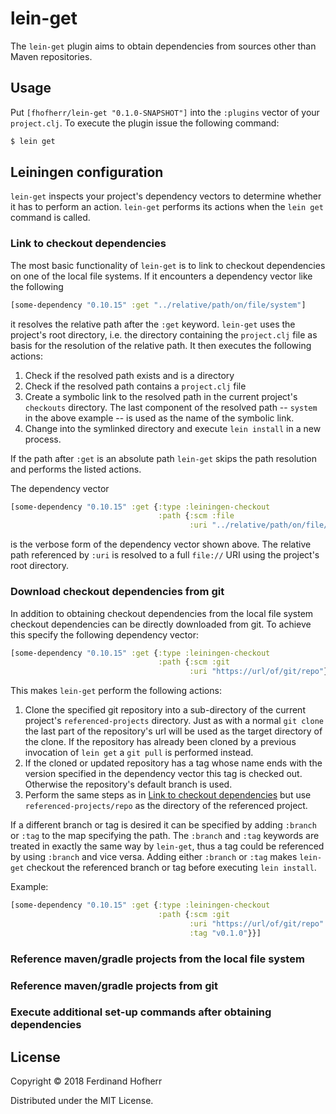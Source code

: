 # lein-get

The `lein-get` plugin aims to obtain dependencies from sources other
than Maven repositories.

## Usage

Put `[fhofherr/lein-get "0.1.0-SNAPSHOT"]` into the `:plugins` vector of
your `project.clj`. To execute the plugin issue the following command:

```bash
$ lein get
```

## Leiningen configuration

`lein-get` inspects your project's dependency vectors to determine
whether it has to perform an action. `lein-get` performs its actions
when the `lein get` command is called.

### Link to checkout dependencies

The most basic functionality of `lein-get` is to link to checkout
dependencies on one of the local file systems. If it encounters
a dependency vector like the following


```clojure
[some-dependency "0.10.15" :get "../relative/path/on/file/system"]
```

it resolves the relative path after the `:get` keyword. `lein-get` uses
the project's root directory, i.e. the directory containing the
`project.clj` file as basis for the resolution of the relative path. It
then executes the following actions:

1.  Check if the resolved path exists and is a directory
2.  Check if the resolved path contains a `project.clj` file
3.  Create a symbolic link to the resolved path in the current project's
    `checkouts` directory. The last component of the resolved path --
    `system` in the above example -- is used as the name of the symbolic
    link.
4.  Change into the symlinked directory and execute `lein install` in
    a new process.

If the path after `:get` is an absolute path `lein-get` skips the path
resolution and performs the listed actions.

The dependency vector

```clojure
[some-dependency "0.10.15" :get {:type :leiningen-checkout
                                 :path {:scm :file
                                        :uri "../relative/path/on/file/system"}}]
```

is the verbose form of the dependency vector shown above. The relative
path referenced by `:uri` is resolved to a full `file://` URI using the
project's root directory.

### Download checkout dependencies from git

In addition to obtaining checkout dependencies from the local file
system checkout dependencies can be directly downloaded from git. To
achieve this specify the following dependency vector:

```clojure
[some-dependency "0.10.15" :get {:type :leiningen-checkout
                                 :path {:scm :git
                                        :uri "https://url/of/git/repo"}}]
```

This makes `lein-get` perform the following actions:

1. Clone the specified git repository into a sub-directory of the
   current project's `referenced-projects` directory. Just as with
   a normal `git clone` the last part of the repository's url will be
   used as the target directory of the clone. If the repository has
   already been cloned by a previous invocation of `lein get` a `git
   pull` is performed instead.
2. If the cloned or updated repository has a tag whose name ends with
   the version specified in the dependency vector this tag is checked
   out. Otherwise the repository's default branch is used.
3. Perform the same steps as in [Link to checkout
   dependencies](#link-to-checkout-dependencies) but use
   `referenced-projects/repo` as the directory of the referenced
   project.

If a different branch or tag is desired it can be specified by adding
`:branch` or `:tag` to the map specifying the path. The `:branch` and
`:tag` keywords are treated in exactly the same way by `lein-get`, thus
a tag could be referenced by using `:branch` and vice versa. Adding
either `:branch` or `:tag` makes `lein-get` checkout the referenced
branch or tag before executing `lein install`.

Example:

```clojure
[some-dependency "0.10.15" :get {:type :leiningen-checkout
                                 :path {:scm :git
                                        :uri "https://url/of/git/repo"
                                        :tag "v0.1.0"}}]
```

### Reference maven/gradle projects from the local file system

### Reference maven/gradle projects from git

### Execute additional set-up commands after obtaining dependencies

## License

Copyright © 2018 Ferdinand Hofherr

Distributed under the MIT License.
